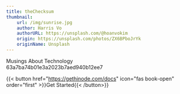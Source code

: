 ```yaml
---
title: theChecksum
thumbnail:
    url: /img/sunrise.jpg
    author: Harris Vo
    authorURL: https://unsplash.com/@hoanvokim
    origin: https://unsplash.com/photos/ZX6BPboJrYk
    originName: Unsplash
---
```

Musings About Technology  
63a7ba74b01e3a2023b7aed940b12ee7

{{< button href="https://gethinode.com/docs" icon="fas book-open" order="first" >}}Get Started{{< /button>}}
